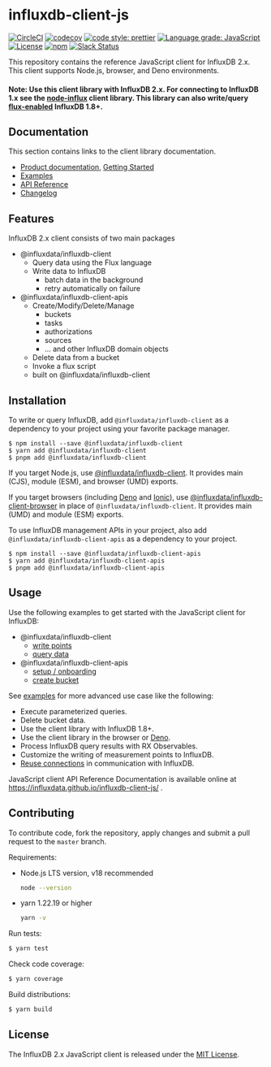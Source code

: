 # influxdb-client-js

[![CircleCI](https://circleci.com/gh/influxdata/influxdb-client-js.svg?style=svg)](https://circleci.com/gh/influxdata/influxdb-client-js)
[![codecov](https://codecov.io/gh/influxdata/influxdb-client-js/branch/master/graph/badge.svg)](https://codecov.io/gh/influxdata/influxdb-client-js)
[![code style: prettier](https://img.shields.io/badge/code_style-prettier-ff69b4.svg)](https://github.com/prettier/prettier)
[![Language grade: JavaScript](https://img.shields.io/lgtm/grade/javascript/g/influxdata/influxdb-client-js.svg?logo=lgtm&logoWidth=18)](https://lgtm.com/projects/g/influxdata/influxdb-client-js/context:javascript)
[![License](https://img.shields.io/github/license/influxdata/influxdb-client-js.svg)](https://github.com/influxdata/influxdb-client-js/blob/master/LICENSE)
[![npm](https://img.shields.io/npm/v/@influxdata/influxdb-client)](https://www.npmjs.com/package/@influxdata/influxdb-client)
[![Slack Status](https://img.shields.io/badge/slack-join_chat-white.svg?logo=slack&style=social)](https://www.influxdata.com/slack)

This repository contains the reference JavaScript client for InfluxDB 2.x. This client supports Node.js, browser, and Deno environments.

#### Note: Use this client library with InfluxDB 2.x. For connecting to InfluxDB 1.x see the [node-influx](https://github.com/node-influx/node-influx) client library. This library can also write/query [flux-enabled](https://docs.influxdata.com/influxdb/v1.8/administration/config/#flux-enabled--false) InfluxDB 1.8+.

## Documentation

This section contains links to the client library documentation.

- [Product documentation](https://docs.influxdata.com/influxdb/latest/api-guide/client-libraries/nodejs/), [Getting Started](#usage)
- [Examples](examples#influxdb-client-examples)
- [API Reference](https://influxdata.github.io/influxdb-client-js/influxdb-client.html)
- [Changelog](CHANGELOG.md)

## Features

InfluxDB 2.x client consists of two main packages

- @influxdata/influxdb-client
  - Query data using the Flux language
  - Write data to InfluxDB
    - batch data in the background
    - retry automatically on failure
- @influxdata/influxdb-client-apis
  - Create/Modify/Delete/Manage
    - buckets
    - tasks
    - authorizations
    - sources
    - ... and other InfluxDB domain objects
  - Delete data from a bucket
  - Invoke a flux script
  - built on @influxdata/influxdb-client

## Installation

To write or query InfluxDB, add `@influxdata/influxdb-client` as a dependency to your project using your favorite package manager.

```
$ npm install --save @influxdata/influxdb-client
$ yarn add @influxdata/influxdb-client
$ pnpm add @influxdata/influxdb-client
```

If you target Node.js, use [@influxdata/influxdb-client](./packages/core/README.md).
It provides main (CJS), module (ESM), and browser (UMD) exports.

If you target browsers (including [Deno](https://deno.land/) and [Ionic](https://ionic.io/)), use [@influxdata/influxdb-client-browser](./packages/core-browser/README.md) in place of `@influxdata/influxdb-client`. It provides main (UMD) and module (ESM) exports.

To use InfluxDB management APIs in your project, also add `@influxdata/influxdb-client-apis` as a dependency to your project.

```
$ npm install --save @influxdata/influxdb-client-apis
$ yarn add @influxdata/influxdb-client-apis
$ pnpm add @influxdata/influxdb-client-apis
```

## Usage

Use the following examples to get started with the JavaScript client for InfluxDB:

- @influxdata/influxdb-client
  - [write points](./examples/write.mjs)
  - [query data](./examples/query.ts)
- @influxdata/influxdb-client-apis
  - [setup / onboarding](./examples/onboarding.mjs)
  - [create bucket](./examples/createBucket.mjs)

See [examples](./examples/README.md) for more advanced use case like the following:

- Execute parameterized queries.
- Delete bucket data.
- Use the client library with InfluxDB 1.8+.
- Use the client library in the browser or [Deno](./examples/query.deno.ts).
- Process InfluxDB query results with RX Observables.
- Customize the writing of measurement points to InfluxDB.
- [Reuse connections](https://github.com/influxdata/influxdb-client-js/issues/393#issuecomment-985272866) in communication with InfluxDB.

JavaScript client API Reference Documentation is available online at https://influxdata.github.io/influxdb-client-js/ .

## Contributing

To contribute code, fork the repository, apply changes and submit a pull request to the `master` branch.

Requirements:

- Node.js LTS version, v18 recommended
  ```bash
  node --version
  ```
- yarn 1.22.19 or higher
  ```bash
  yarn -v
  ```

Run tests:

```bash
$ yarn test
```

Check code coverage:

```bash
$ yarn coverage
```

Build distributions:

```bash
$ yarn build
```

## License

The InfluxDB 2.x JavaScript client is released under the [MIT License](https://opensource.org/licenses/MIT).

